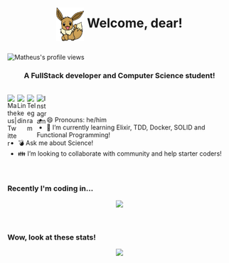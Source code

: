 <link rel="stylesheet" href="https://cdn.jsdelivr.net/gh/konpa/devicon@master/devicon.min.css">
<h1>
<p align="center"><img align="center" src="./assets/eevee.png" height="75px" /> Welcome, dear!</p>
</h1>
<p align="left"> <img src="https://komarev.com/ghpvc/?username=Mdsp9070" alt="Matheus's profile views" /> </p>
<h3 align="center">A FullStack developer and Computer Science student!</h3>

<br/>

<a href="https://twitter.com/matdsoupe">
  <img align="left" alt="Matheus| Twitter" width="22px" src="https://cdn.jsdelivr.net/npm/simple-icons@v3/icons/twitter.svg" />
</a>
<a href="https://www.linkedin.com/in/mdsp/">
  <img align="left" alt="Linkedin" width="22px" src="https://cdn.jsdelivr.net/npm/simple-icons@v3/icons/linkedin.svg" />
</a>
<a href="https://t.me/Mdsp9070">
  <img align="left" alt="Telegram" width="22px" src="https://cdn.jsdelivr.net/npm/simple-icons@v3/icons/telegram.svg" />
</a>
<a href="https://www.instagram.com/matheww.sp/">
  <img align="left" alt="Instagram" width="22px" src="https://cdn.jsdelivr.net/npm/simple-icons@v3/icons/instagram.svg" />
</a>

<br/>
<br/>

- 😄 Pronouns: he/him
- 🌱 I’m currently learning Elixir, TDD, Docker, SOLID and Functional Programming!
- :bomb: Ask me about Science!
- :family: I’m looking to collaborate with community and help starter coders!

<br/>

### Recently I'm coding in...

<p align="center">
  <a href="https://github.com/anuraghazra/github-readme-stats">
    <img src="https://github-readme-stats.vercel.app/api/top-langs/?username=mdsp9070&&show_icons=true&theme=radical&layout=compact&langs_count=10&exclude_repo=dotfiles,Analyseroom,TheWebDeveloperBootcamp" />
  </a>
</p>

<!--
<p align="center">
  <a href="https://codestats.net/users/mdsp9070">
    <img src='https://codestats-readme.wegfan.cn/history-graph/mdsp9070?width=850&height=300&timezone=08:00&history_days=21&max_languages=9&language_colors=["3e4053","f15854","5da5da","faa43a","60bd68","f17cb0","b2912f","decf3f","b276b2","808080"]' alt="Matheus's Code::Stats history graph" />
  </a>
</p>
-->

<br/>

### Wow, look at these stats!

<p align="center" >
  <a href="https://github.com/anuraghazra/github-readme-stats">
    <img  src="https://github-readme-stats.vercel.app/api?username=mdsp9070&&show_icons=true&theme=radical">
  </a>
</p>

<!--
**Mdsp9070/Mdsp9070** is a ✨ _special_ ✨ repository because its `README.md` (this file) appears on your GitHub profile.

Here are some ideas to get you started:

- 🔭 I’m currently working on ...
-
- 🤔 I’m looking for help with ...
- 📫 How to reach me: ...
.
- ⚡ Fun fact: ...
-->
